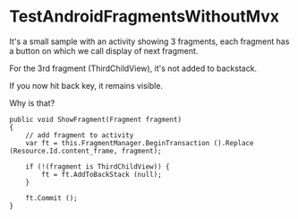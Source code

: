 TestAndroidFragmentsWithoutMvx
==============================

It's a small sample with an activity showing 3 fragments, each fragment has a button on which we call display of next fragment.

For the 3rd fragment (ThirdChildView), it's not added to backstack. 

If you now hit back key, it remains visible.

Why is that?


    public void ShowFragment(Fragment fragment) 
	{
		// add fragment to activity
		var ft = this.FragmentManager.BeginTransaction ().Replace (Resource.Id.content_frame, fragment);
		
		if (!(fragment is ThirdChildView)) {
			ft = ft.AddToBackStack (null); 
		}

		ft.Commit ();
	}
	

